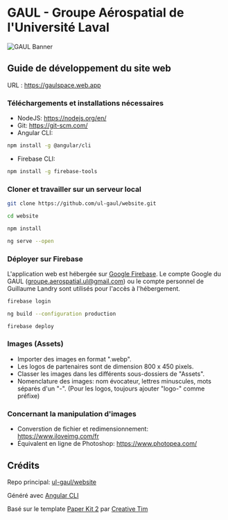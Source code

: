 # GAUL - Groupe Aérospatial de l'Université Laval

![GAUL Banner](src/assets/img/page-home/logo-full.webp)

## Guide de développement du site web

URL : https://gaulspace.web.app

### Téléchargements et installations nécessaires

- NodeJS: https://nodejs.org/en/
- Git: https://git-scm.com/
- Angular CLI:

```bash
npm install -g @angular/cli
```

- Firebase CLI:

```bash
npm install -g firebase-tools
```

### Cloner et travailler sur un serveur local

```bash
git clone https://github.com/ul-gaul/website.git
```

```bash
cd website
```

```bash
npm install
```

```bash
ng serve --open
```

### Déployer sur Firebase

L'application web est hébergée sur [Google Firebase](https://firebase.google.com/products/hosting). Le compte Google du GAUL (groupe.aerospatial.ul@gmail.com) ou le compte personnel de Guillaume Landry sont utilisés pour l'accès à l'hébergement.

```bash
firebase login
```

```bash
ng build --configuration production
```

```bash
firebase deploy
```


### Images (Assets)

- Importer des images en format ".webp".
- Les logos de partenaires sont de dimension 800 x 450 pixels.
- Classer les images dans les différents sous-dossiers de "Assets".
- Nomenclature des images: nom évocateur, lettres minuscules, mots séparés d'un "-". (Pour les logos, toujours ajouter "logo-" comme préfixe)

### Concernant la manipulation d'images

- Converstion de fichier et redimensionnement: https://www.iloveimg.com/fr
- Équivalent en ligne de Photoshop: https://www.photopea.com/

## Crédits

Repo principal: [ul-gaul/website](https://github.com/ul-gaul/website)

Généré avec [Angular CLI](https://github.com/angular/angular-cli)

Basé sur le template [Paper Kit 2](https://www.creative-tim.com/product/paper-kit-2-angular) par [Creative Tim](https://www.creative-tim.com/)
